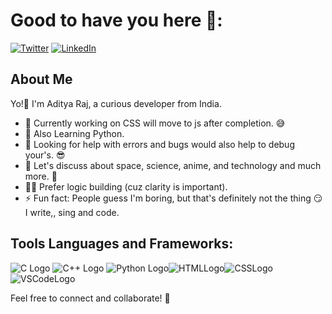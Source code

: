# Good to have you here 👀:
[![Twitter](https://img.shields.io/badge/Twitter-blue?logo=twitter&style=for-the-badge)](https://x.com/childofprophcy1?t=ZGAM2n45b-Wjb1Q6b3NkGw&s=09)&nbsp;[![LinkedIn](https://img.shields.io/badge/LinkedIn-blue?logo=linkedin&style=for-the-badge)](http://www.linkedin.com/in/aditya-raj-11o2)

## About Me

Yo!👋 I'm Aditya Raj, a curious developer from India. 

- 🔭 Currently working on CSS will move to js after completion. 😅
- 🌱 Also Learning Python.
- 🤝 Looking for help with errors and bugs would also help to debug your's. 😎
- 💬 Let's discuss about space, science, anime, and technology and much more. 🤔
- 👨‍💻 Prefer logic building (cuz clarity is important).
- ⚡ Fun fact: People guess I'm boring, but that's definitely not the thing 😏
I write,, sing and code.

## Tools Languages and Frameworks:

![C
Logo](https://img.icons8.com/color/24/000000/c-programming.png) ![C++ Logo](https://img.icons8.com/color/24/000000/c-plus-plus-logo.png) ![Python Logo](https://img.icons8.com/color/24/000000/python.png)![HTMLLogo](https://img.icons8.com/color/24/000000/html-5.png)![CSSLogo](https://img.icons8.com/color/24/000000/css3.png)![VSCodeLogo](https://img.icons8.com/color/24/000000/visual-studio-code-2019.png)

Feel free to connect and collaborate! 🚀